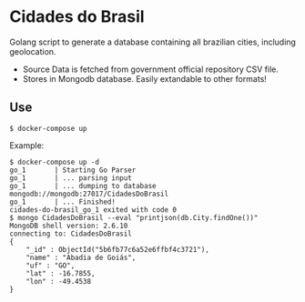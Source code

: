 # Cidades do Brasil

Golang script to generate a database containing all brazilian cities, including geolocation.
- Source Data is fetched from government official repository CSV file. 
- Stores in Mongodb database. Easily extandable to other formats!

## Use

```
$ docker-compose up
```

Example:
```
$ docker-compose up -d
go_1       | Starting Go Parser
go_1       | ... parsing input
go_1       | ... dumping to database  mongodb://mongodb:27017/CidadesDoBrasil
go_1       | ... Finished!
cidades-do-brasil_go_1 exited with code 0
$ mongo CidadesDoBrasil --eval "printjson(db.City.findOne())"
MongoDB shell version: 2.6.10
connecting to: CidadesDoBrasil
{
	"_id" : ObjectId("5b6fb77c6a52e6ffbf4c3721"),
	"name" : "Abadia de Goiás",
	"uf" : "GO",
	"lat" : -16.7855,
	"lon" : -49.4538
}
```